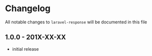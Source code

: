 # Changelog

All notable changes to `laravel-response` will be documented in this file

## 1.0.0 - 201X-XX-XX

- initial release
